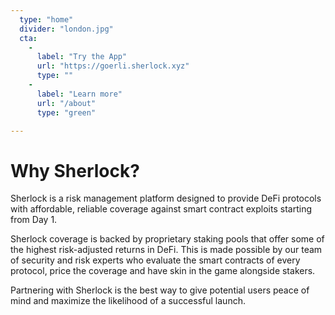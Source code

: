 ```yaml
---
  type: "home"
  divider: "london.jpg"
  cta:
    -
      label: "Try the App"
      url: "https://goerli.sherlock.xyz"
      type: ""
    -
      label: "Learn more"
      url: "/about"
      type: "green"

---
```


# Why Sherlock?

Sherlock is a risk management platform designed to provide DeFi protocols with affordable, reliable coverage against smart contract exploits starting from Day 1.

Sherlock coverage is backed by proprietary staking pools that offer some of the highest risk-adjusted returns in DeFi. This is made possible by our team of security and risk experts who evaluate the smart contracts of every protocol, price the coverage and have skin in the game alongside stakers.

Partnering with Sherlock is the best way to give potential users peace of mind and maximize the likelihood of a successful launch.